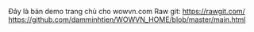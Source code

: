 Đây là bản demo trang chủ cho wowvn.com
Raw git:
https://rawgit.com/
https://github.com/damminhtien/WOWVN_HOME/blob/master/main.html
